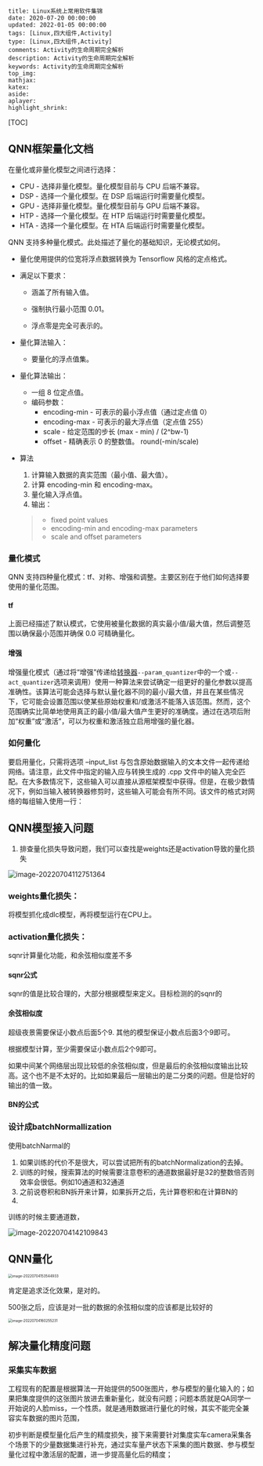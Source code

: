 ```
title: Linux系统上常用软件集锦
date: 2020-07-20 00:00:00
updated: 2022-01-05 00:00:00
tags: [Linux,四大组件,Activity]
type: [Linux,四大组件,Activity]
comments: Activity的生命周期完全解析
description: Activity的生命周期完全解析
keywords: Activity的生命周期完全解析
top_img:
mathjax:
katex:
aside:
aplayer:
highlight_shrink:
```

[TOC]



## QNN框架量化文档

在量化或非量化模型之间进行选择：

- CPU - 选择非量化模型。量化模型目前与 CPU 后端不兼容。
- DSP - 选择一个量化模型。在 DSP 后端运行时需要量化模型。
- GPU - 选择非量化模型。量化模型目前与 GPU 后端不兼容。
- HTP - 选择一个量化模型。在 HTP 后端运行时需要量化模型。
- HTA - 选择一个量化模型。在 HTA 后端运行时需要量化模型。

QNN 支持多种量化模式。此处描述了量化的基础知识，无论模式如何。

- 量化使用提供的位宽将浮点数据转换为 Tensorflow 风格的定点格式。

- 满足以下要求：

  - 涵盖了所有输入值。

  - 强制执行最小范围 0.01。
  - 浮点零是完全可表示的。

- 量化算法输入：
  - 要量化的浮点值集。



- 量化算法输出：
  - 一组 8 位定点值。
  - 编码参数：
    - encoding-min - 可表示的最小浮点值（通过定点值 0）
    - encoding-max - 可表示的最大浮点值（定点值 255）
    - scale - 给定范围的步长 (max - min) / (2^bw-1)
    - offset - 精确表示 0 的整数值。 round(-min/scale)

- 算法

  1. 计算输入数据的真实范围（最小值、最大值）。
  2. 计算 encoding-min 和 encoding-max。
  3. 量化输入浮点值。
  4. 输出：

  > - fixed point values
  > - encoding-min and encoding-max parameters
  > - scale and offset parameters





### 量化模式

QNN 支持四种量化模式：tf、对称、增强和调整。主要区别在于他们如何选择要使用的量化范围。

#### tf

上面已经描述了默认模式，它使用被量化数据的真实最小值/最大值，然后调整范围以确保最小范围并确保 0.0 可精确量化。

####  增强

增强量化模式（通过将“增强”传递给[转换器](tools.html)`--param_quantizer`中的一个或`--act_quantizer`选项来调用）使用一种算法来尝试确定一组更好的量化参数以提高准确性。该算法可能会选择与默认量化器不同的最小/最大值，并且在某些情况下，它可能会设置范围以使某些原始权重和/或激活不能落入该范围。然而，这个范围确实比简单地使用真正的最小值/最大值产生更好的准确度。通过在选项后附加“权重”或“激活”，可以为权重和激活独立启用增强的量化器。



### 如何量化

要启用量化，只需将选项 –input_list 与包含原始数据输入的文本文件一起传递给网络。请注意，此文件中指定的输入应与转换生成的 .cpp 文件中的输入完全匹配。在大多数情况下，这些输入可以直接从源框架模型中获得。但是，在极少数情况下，例如当输入被转换器修剪时，这些输入可能会有所不同。该文件的格式对网络的每组输入使用一行：















## QNN模型接入问题



1. 排查量化损失导致问题，我们可以查找是weights还是activation导致的量化损失



![image-20220704112751364](images/image-20220704112751364.png)

### weights量化损失：



将模型抓化成dlc模型，再将模型运行在CPU上。





### activation量化损失：



sqnr计算量化功能，和余弦相似度差不多



#### sqnr公式

sqnr的值是比较合理的，大部分根据模型来定义。目标检测的的sqnr的



#### 余弦相似度

超级夜景需要保证小数点后面5个9. 其他的模型保证小数点后面3个9即可。

根据模型计算，至少需要保证小数点后2个9即可。



如果中间某个网络层出现比较低的余弦相似度，但是最后的余弦相似度输出比较高。这个也不是不太好的。比如如果最后一层输出的是二分类的问题。但是恰好的输出的值一致。



#### BN的公式







### 设计成batchNormallization

使用batchNarmal的



1. 如果训练的代价不是很大，可以尝试把所有的batchNormalization的去掉。
2. 训练的时候，搜索算法的时候需要注意卷积的通道数据最好是32的整数倍否则效率会很低。例如10通道和32通道
3. 之前说卷积和BN拆开来计算，如果拆开之后，先计算卷积和在计算BN的
4. 





训练的时候主要通道数，

![image-20220704142109843](images/image-20220704142109843.png)







## QNN量化



<img src="images/image-20220704153544933.png" alt="image-20220704153544933" style="zoom:50%;" />













肯定是追求泛化效果，是对的。

500张之后，应该是对一批的数据的余弦相似度的应该都是比较好的









<img src="images/image-20220704160255231.png" alt="image-20220704160255231" style="zoom:50%;" />















## 解决量化精度问题

### 采集实车数据

工程现有的配置是根据算法一开始提供的500张图片，参与模型的量化输入的；如果把集度提供的这张图片放进去重新量化，就没有问题；问题本质就是QA同学一开始说的人脸miss，一个性质。就是通用数据进行量化的时候，其实不能完全兼容实车数据的图片范围，

初步判断是模型量化后产生的精度损失，接下来需要针对集度实车camera采集各个场景下的少量数据集进行补充，通过实车量产状态下采集的图片数据、参与模型量化过程中激活层的配置，进一步提高量化后的精度；









